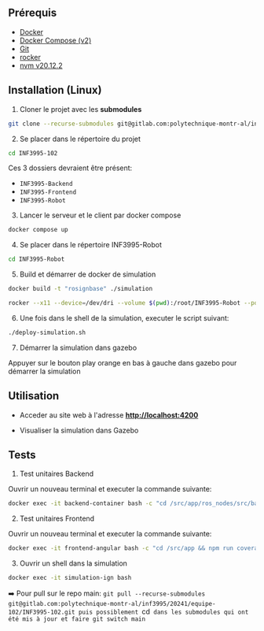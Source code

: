 ## Prérequis
- [Docker](https://docs.docker.com/get-docker/)
- [Docker Compose (v2)](https://docs.docker.com/compose/)
- [Git](https://git-scm.com/book/en/v2/Getting-Started-Installing-Git)
- [rocker](https://github.com/osrf/rocker)
- [nvm v20.12.2](https://nodejs.org/en/blog/release/v20.12.2)

## Installation (Linux)

1. Cloner le projet avec les **submodules**
```bash
git clone --recurse-submodules git@gitlab.com:polytechnique-montr-al/inf3995/20241/equipe-102/INF3995-102.git
```

2. Se placer dans le répertoire du projet
```bash
cd INF3995-102
```
Ces 3 dossiers devraient être présent:
- `INF3995-Backend`
- `INF3995-Frontend`
- `INF3995-Robot`


3. Lancer le serveur et le client par docker compose
```bash
docker compose up
```

4. Se placer dans le répertoire INF3995-Robot
```bash
cd INF3995-Robot
```

5. Build et démarrer de docker de simulation
```bash
docker build -t "rosignbase" ./simulation
```

```bash
rocker --x11 --device=/dev/dri --volume $(pwd):/root/INF3995-Robot --port 22900:22900 --port 22901:22901 --port 22902:22902 --port 22910-22921:22910-22921 --image-name=rosign --name=simulation-ign rosignbase 
```

6. Une fois dans le shell de la simulation, executer le script suivant:
```bash
./deploy-simulation.sh
```

7. Démarrer la simulation dans gazebo

Appuyer sur le bouton play orange en bas à gauche dans gazebo pour démarrer la simulation


## Utilisation

- Acceder au site web à l'adresse **[http://localhost:4200](http://localhost:4200)**

- Visualiser la simulation dans Gazebo

## Tests
1. Test unitaires Backend

Ouvrir un nouveau terminal et executer la commande suivante:

```bash
docker exec -it backend-container bash -c "cd /src/app/ros_nodes/src/backend_server && pytest --ignore=./test --cov-report term-missing --cov=backend_server backend_server/"
```

2. Test unitaires Frontend

Ouvrir un nouveau terminal et executer la commande suivante:

```bash
docker exec -it frontend-angular bash -c "cd /src/app && npm run coverage-gitlab"
```



3. Ouvrir un shell dans la simulation

```bash
docker exec -it simulation-ign bash 
```


➡️ Pour pull sur le repo main: `git pull --recurse-submodules git@gitlab.com:polytechnique-montr-al/inf3995/20241/equipe-102/INF3995-102.git puis possiblement `cd` dans les submodules qui ont été mis à jour et faire git switch main`